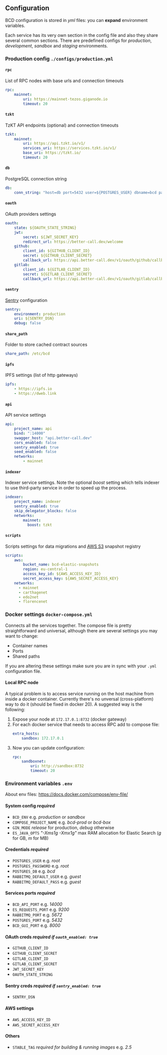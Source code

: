 ## Configuration
BCD configuration is stored in _yml_ files: you can **expand** environment variables.  

Each service has its very own section in the config file and also they share several common sections. There are predefined configs for _production_, _development_, _sandbox_ and _staging_ environments.

### Production config `./configs/production.yml`

#### `rpc`
List of RPC nodes with base urls and connection timeouts
```yml
rpc:
    mainnet:
        uri: https://mainnet-tezos.giganode.io
        timeout: 20
```

#### `tzkt`
TzKT API endpoints (optional) and connection timeouts
```yml
tzkt:
    mainnet:
        uri: https://api.tzkt.io/v1/
        services_uri: https://services.tzkt.io/v1/
        base_uri: https://tzkt.io/
        timeout: 20
```

#### `db`
PostgreSQL connection string
```yml
db:
    conn_string: "host=db port=5432 user=${POSTGRES_USER} dbname=bcd password=${POSTGRES_PASSWORD} sslmode=disable"
```

#### `oauth`
OAuth providers settings
```yml
oauth:
    state: ${OAUTH_STATE_STRING}
    jwt:
        secret: ${JWT_SECRET_KEY}
        redirect_url: https://better-call.dev/welcome
    github:
        client_id: ${GITHUB_CLIENT_ID}
        secret: ${GITHUB_CLIENT_SECRET}
        callback_url: https://api.better-call.dev/v1/oauth/github/callback
    gitlab:
        client_id: ${GITLAB_CLIENT_ID}
        secret: ${GITLAB_CLIENT_SECRET}
        callback_url: https://api.better-call.dev/v1/oauth/gitlab/callback
```

#### `sentry`
[Sentry](https://sentry.io/) configuration
```yml
sentry:
    environment: production
    uri: ${SENTRY_DSN}
    debug: false
```

#### `share_path`
Folder to store cached contract sources
```yml
share_path: /etc/bcd
```

#### `ipfs`
IPFS settings (list of http gateways)
```yml
ipfs:
    - https://ipfs.io
    - https://dweb.link
```

#### `api`
API service settings
```yml
api:
    project_name: api
    bind: ":14000"
    swagger_host: "api.better-call.dev"
    cors_enabled: false
    sentry_enabled: true
    seed_enabled: false
    networks:
        - mainnet
```

#### `indexer`
Indexer service settings. Note the optional _boost_ setting which tells indexer to use third-party service in order to speed up the process.
```yml
indexer:
    project_name: indexer
    sentry_enabled: true
    skip_delegator_blocks: false
    networks:
        mainnet:
          boost: tzkt
```

#### `scripts`
Scripts settings for data migrations and [AWS S3](https://aws.amazon.com/s3/) snapshot registry
```yml
scripts:
    aws:
        bucket_name: bcd-elastic-snapshots
        region: eu-central-1
        access_key_id: ${AWS_ACCESS_KEY_ID}
        secret_access_key: ${AWS_SECRET_ACCESS_KEY}
    networks:
      - mainnet
      - carthagenet
      - edo2net
      - florencenet
```

### Docker settings `docker-compose.yml`
Connects all the services together. The compose file is pretty straightforward and universal, although there are several settings you may want to change:

* Container names
* Ports
* Shared paths

If you are altering these settings make sure you are in sync with your `.yml` configuration file.

#### Local RPC node
A typical problem is to access service running on the host machine from inside a docker container. Currently there's no unversal (cross-platform) way to do it (should be fixed in docker 20). A suggested way is the following:

1. Expose your node at `172.17.0.1:8732` (docker gateway)
2. For each docker service that needs to access RPC add to compose file:
    ```yml
    extra_hosts:
        sandbox: 172.17.0.1
    ```
3. Now you can update configuration:
    ```yml
    rpc:
        sandboxnet:
            uri: http://sandbox:8732
            timeout: 20     
    ```

### Environment variables `.env`
About env files: https://docs.docker.com/compose/env-file/

#### System config _required_
* `BCD_ENV` e.g. _production_ or _sandbox_
* `COMPOSE_PROJECT_NAME` e.g. _bcd-prod_ or _bcd-box_
* `GIN_MODE` _release_ for production, _debug_ otherwise
* `ES_JAVA_OPTS` _"-Xms1g -Xmx1g"_ max RAM allocation for Elastic Search (_g_ for GB, _m_ for MB)

#### Credentials _required_
* `POSTGRES_USER` e.g. _root_
* `POSTGRES_PASSWORD` e.g. _root_
* `POSTGRES_DB` e.g. _bcd_
* `RABBITMQ_DEFAULT_USER` e.g. _guest_
* `RABBITMQ_DEFAULT_PASS` e.g. _guest_

#### Services ports _required_
* `BCD_API_PORT` e.g. _14000_
* `ES_REQUESTS_PORT` e.g. _9200_
* `RABBITMQ_PORT` e.g. _5672_
* `POSTGRES_PORT` e.g. _5432_
* `BCD_GUI_PORT` e.g. _8000_

#### OAuth creds _required if `oauth_enabled: true`_
* `GITHUB_CLIENT_ID`
* `GITHUB_CLIENT_SECRET`
* `GITLAB_CLIENT_ID`
* `GITLAB_CLIENT_SECRET`
* `JWT_SECRET_KEY`
* `OAUTH_STATE_STRING`

#### Sentry creds _required if `sentry_enabled: true`_
* `SENTRY_DSN`

#### AWS settings
* `AWS_ACCESS_KEY_ID`
* `AWS_SECRET_ACCESS_KEY`

#### Others
* `STABLE_TAG` _required for building & running images_ e.g. _2.5_